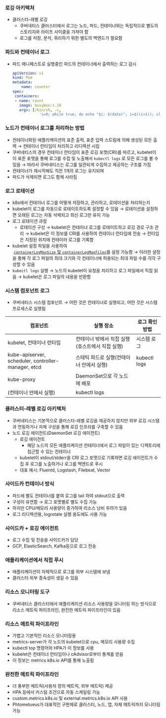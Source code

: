 ### 로깅 아키텍처

- 클러스터-레벨 로깅
    - 쿠버네티스 클러스터에서 로그는 노드, 파드, 컨테이너와는 독립적으로 별도의 스토리지와 라이프 사이클을 가져야 함
    - 로그를 저장, 분석, 쿼리하기 위한 별도의 백엔드가 필요함

### 파드와 컨테이너 로그

- 파드 매니페스트로 실행중인 파드의 컨테이너에서 출력하는 로그 감시
    
    ```yaml
    apiVersion: v1
    kind: Pod
    metadata:
    	name: counter
    spec:
     containers:
     - name: count
       image: busybox:1.28
       args: [/bin/sh, -c,
                'i=0; while true; do echo "$i: $(date)"; i=$((i+1)); sleep 1; done']
    ```
    

### 노드가 컨테이너 로그를 처리하는 방법

- 컨테이너화된 애플리케이션의 표준 출력, 표준 입력 스트림에 의해 생성된 모든 출력 → 컨테이너 런타임이 처리하고 리디렉션 시킴
- 쿠버네티스의 경우 컨테이너 런타임이 표준 로깅 포맷(CRI)를 따르고, kubelet이 이 표준 포맷을 통해 로그를 수집 및 노출해서 `kubectl logs` 로 모든 로그를 볼 수 있음 → 따라서 쿠버네티스는 로그를 일관되게 수집하고 제공하는 구조를 가짐
- 컨테이너가 재시작해도 직전 1개의 로그는 유지되며
- 파드가 삭제되면 로그도 함께 사라짐

### 로그 로테이션

- k8s에서 컨테이너 로그를 어떻게 저장하고, 관리하고, 로테이션을 처리하는지
- kubelet이 로그를 자동으로 로테이트하도록 설정할 수 있음 → 로테이션을 설정하면 오래된 로그는 자동 삭제되고 최신 로그만 유지 가능
- 로그 로테이션 과정
    - 로테이션 구성 → kubelet은 컨테이너 로그를 로테이트하고 로깅 경로 구조 관리 → kubelet은 이 정보를 CRI를 사용하여 컨테이너 런타임에 전송 → 런타임은 지정된 위치에 컨테이러 로그를 기록함
- kubelet 설정 파일을 사용하여  [`containerLogMaxSize` 및 `containerLogMaxFiles`](https://kubernetes.io/docs/reference/config-api/kubelet-config.v1beta1/#kubelet-config-k8s-io-v1beta1-KubeletConfiguration)를 설정 가능함   →  이러한 설정을 통해 각 로그 파일의 최대 크기와 각 컨테이너에 허용되는 최대 파일 수를 각각 구성할 수 있음
- `kubectl logs`  실행 → 노드의 kubelet이 요청을 처리하고 로그 파일에서 직접 읽음 → kubelet은 로그 파일의 내용을 반환함

### 시스템 컴포넌트 로그

- 쿠버네티스 시스템 컴포넌트 → 어떤 것은 컨테이너로 실행되고, 어떤 것은 시스템 프로세스로 실행됨

| 컴포넌트 | 실행 장소 | 로그 확인 방법 |
| --- | --- | --- |
| kubelet, 컨테이너 런타임 | 컨테이너 밖에서 직접 실행(호스트에서 직접 실행) | 시스템 로그 |
| kube-apiserver, scheduler, controller-manager, etcd | 스태틱 파드로 실행(컨테이너 안에서 실행) | kubectl logs |
| kube-proxy | DaemonSet으로 각 노드에 배포
(컨테이너 안에서 실행) | kubectl logs |

### 클러스터-레벨 로깅 아키텍처

- 쿠버네티스는 기본적으로 클러스터-레벨 로깅을 제공하지 않지만 외부 로깅 시스템과 연동하거나 자체 구성을 통해 로깅 인프라를 구축할 수 있음
- 노드 로깅 에이전트(DaemonSet 로깅 에이전트)
    - 로깅 에이전트
        - 해당 노드의 모든 애플리케이션 컨테이너에서 로그 파일이 있는 디렉토리에 접근할 수 있는 컨테이너
    - kubelet이 stdout/stderr을 CRI 로그 포맷으로 기록하면 로깅 에이전트가 수집 후 로그를 노출하거나 로그를 백엔드로 푸시
    - 대표 예시: Fluentd, Logstash, Filebeat, Vector

### 사이드카 컨테이너 방식

- 파드에 별도 컨테이너를 붙여 로그를 tail 하여 stdout으로 출력
- 구성이 유연함 → 로그 포맷별로 별도 수집 가능
- 하지만 CPU/메모리 사용량이 증가하여 리소스 낭비 우려가 있음
- 로그 리디렉션용, logrotate 실행 용도에도 사용 가능

### 사이드카 + 로깅 에이전트

- 로그 수집 및 전송을 사이드카가 담당
- GCP, ElasticSearch, Kafka등으로 로그 전송

### 애플리케이션에서 직접 푸시

- 애플리케이션이 자체적으로 로그를 외부 시스템에 보냄
- 클러스터 외부 종속성이 생길 수 있음

### 리소스 모니터링 도구

- 쿠버네티스 클러스터에서 애플리케이션 리소스 사용량을 모니터링 하는 방식으로 리소스 메트릭 파이프라인, 완전한 메트릭 파이프라인이 있음

### 리소스 메트릭 파이프라인

- 가볍고 기본적인 리소스 모니터링용
- metrics-server가 각 노드의 kubelet으로 cpu, 메모리 사용량 수집
- kubectl top 명령어와 HPA가 이 정보를 사용
- kubelet은 컨테이너 런타임이나 cAdvisor로부터 통계를 얻음
- 이 정보는 metrics.k8s.io API를 통해 노출됨

### 완전한 메트릭 파이프라인

- 더 풍부한 메트릭(사용자 정의 메트릭, 외부 메트릭) 제공
- HPA 등에서 커스텀 조건으로 자동 스케일링 가능
- custom.metrics.k8s.io 및 external.metrics.k8s.io API 사용
- Phtometueus가 대표적인 구현체로 클러스터, 노드, 앱, 자체 메트릭까지 모니터링 가능
